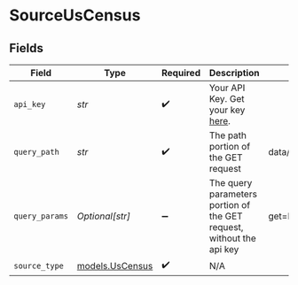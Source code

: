 # SourceUsCensus


## Fields

| Field                                                                                                               | Type                                                                                                                | Required                                                                                                            | Description                                                                                                         | Example                                                                                                             |
| ------------------------------------------------------------------------------------------------------------------- | ------------------------------------------------------------------------------------------------------------------- | ------------------------------------------------------------------------------------------------------------------- | ------------------------------------------------------------------------------------------------------------------- | ------------------------------------------------------------------------------------------------------------------- |
| `api_key`                                                                                                           | *str*                                                                                                               | :heavy_check_mark:                                                                                                  | Your API Key. Get your key <a href="https://api.census.gov/data/key_signup.html">here</a>.                          |                                                                                                                     |
| `query_path`                                                                                                        | *str*                                                                                                               | :heavy_check_mark:                                                                                                  | The path portion of the GET request                                                                                 | data/2019/cbp                                                                                                       |
| `query_params`                                                                                                      | *Optional[str]*                                                                                                     | :heavy_minus_sign:                                                                                                  | The query parameters portion of the GET request, without the api key                                                | get=NAME,NAICS2017_LABEL,LFO_LABEL,EMPSZES_LABEL,ESTAB,PAYANN,PAYQTR1,EMP&for=us:*&NAICS2017=72&LFO=001&EMPSZES=001 |
| `source_type`                                                                                                       | [models.UsCensus](../models/uscensus.md)                                                                            | :heavy_check_mark:                                                                                                  | N/A                                                                                                                 |                                                                                                                     |